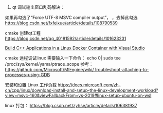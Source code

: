 1. qt 调试输出窗口乱码解决：

如果再勾选了“Force UTF-8 MSVC compiler output”， ，去掉此勾选
https://blog.csdn.net/fxfeixue/article/details/108790539


cmake 创建qt工程
https://blog.csdn.net/qq_40181592/article/details/101623231

[Build C++ Applications in a Linux Docker Container with Visual Studio](https://devblogs.microsoft.com/cppblog/build-c-applications-in-a-linux-docker-container-with-visual-studio/)


cmake 远程调试linux 需要输入一下命令：
echo 0| sudo tee /proc/sys/kernel/yama/ptrace_scope
参考：https://github.com/Microsoft/MIEngine/wiki/Troubleshoot-attaching-to-processes-using-GDB

安装和设置 Linux 工作负载
https://docs.microsoft.com/zh-cn/cpp/linux/download-install-and-setup-the-linux-development-workload?view=msvc-160&viewFallbackFrom=vs-2019#linux-setup-ubuntu-on-wsl

linux 打包：
https://blog.csdn.net/zyhse/article/details/106381937